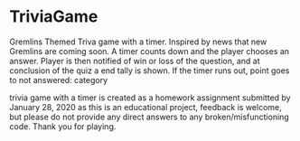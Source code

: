 # TriviaGame
Gremlins Themed Triva game with a timer.  Inspired by news that new Gremlins are coming soon.  A timer counts down and the player chooses an answer.  Player is then notified of win or loss of the question, and at conclusion of the quiz a end tally is shown.  If the timer runs out, point goes to not answered: category

trivia game with a timer is created as a homework assignment submitted by January 28, 2020
as this is an educational project, feedback is welcome, but please do not provide any direct answers to any broken/misfunctioning code.  Thank you for playing.
